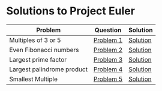 # Solutions to Project Euler

| Problem                    | Question                                        | Solution                                                                        |
|----------------------------|-------------------------------------------------|---------------------------------------------------------------------------------|
| Multiples of 3 or 5        | [Problem 1](https://projecteuler.net/problem=1) | [Solution](src/main/java/in/akshob/projecteuler/problems/MultiplesOf.java)      |
| Even Fibonacci numbers     | [Problem 2](https://projecteuler.net/problem=2) | [Solution](src/main/java/in/akshob/projecteuler/problems/Fibonacci.java)        |
| Largest prime factor       | [Problem 3](https://projecteuler.net/problem=3) | [Solution](src/main/java/in/akshob/projecteuler/problems/PrimeFactor.java)      |
| Largest palindrome product | [Problem 4](https://projecteuler.net/problem=4) | [Solution](src/main/java/in/akshob/projecteuler/problems/Palindrome.java)       |
| Smallest Multiple          | [Problem 5](https://projecteuler.net/problem=5) | [Solution](src/main/java/in/akshob/projecteuler/problems/SmallestMultiple.java) |